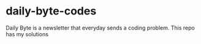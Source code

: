 # daily-byte-codes
Daily Byte is a newsletter that everyday sends a coding problem. This repo has my solutions
